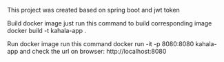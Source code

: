 This project was created based on spring boot and jwt token

Build docker image
just run this command to build corresponding image docker build -t kahala-app .

Run docker image
run this command docker run -it -p 8080:8080 kahala-app and check the url on browser: http://localhost:8080